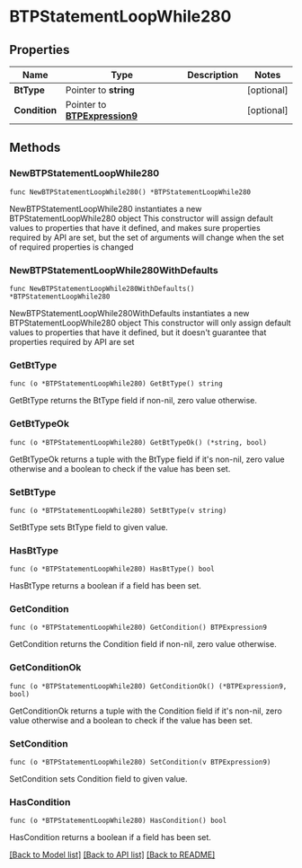 # BTPStatementLoopWhile280

## Properties

Name | Type | Description | Notes
------------ | ------------- | ------------- | -------------
**BtType** | Pointer to **string** |  | [optional] 
**Condition** | Pointer to [**BTPExpression9**](BTPExpression9.md) |  | [optional] 

## Methods

### NewBTPStatementLoopWhile280

`func NewBTPStatementLoopWhile280() *BTPStatementLoopWhile280`

NewBTPStatementLoopWhile280 instantiates a new BTPStatementLoopWhile280 object
This constructor will assign default values to properties that have it defined,
and makes sure properties required by API are set, but the set of arguments
will change when the set of required properties is changed

### NewBTPStatementLoopWhile280WithDefaults

`func NewBTPStatementLoopWhile280WithDefaults() *BTPStatementLoopWhile280`

NewBTPStatementLoopWhile280WithDefaults instantiates a new BTPStatementLoopWhile280 object
This constructor will only assign default values to properties that have it defined,
but it doesn't guarantee that properties required by API are set

### GetBtType

`func (o *BTPStatementLoopWhile280) GetBtType() string`

GetBtType returns the BtType field if non-nil, zero value otherwise.

### GetBtTypeOk

`func (o *BTPStatementLoopWhile280) GetBtTypeOk() (*string, bool)`

GetBtTypeOk returns a tuple with the BtType field if it's non-nil, zero value otherwise
and a boolean to check if the value has been set.

### SetBtType

`func (o *BTPStatementLoopWhile280) SetBtType(v string)`

SetBtType sets BtType field to given value.

### HasBtType

`func (o *BTPStatementLoopWhile280) HasBtType() bool`

HasBtType returns a boolean if a field has been set.

### GetCondition

`func (o *BTPStatementLoopWhile280) GetCondition() BTPExpression9`

GetCondition returns the Condition field if non-nil, zero value otherwise.

### GetConditionOk

`func (o *BTPStatementLoopWhile280) GetConditionOk() (*BTPExpression9, bool)`

GetConditionOk returns a tuple with the Condition field if it's non-nil, zero value otherwise
and a boolean to check if the value has been set.

### SetCondition

`func (o *BTPStatementLoopWhile280) SetCondition(v BTPExpression9)`

SetCondition sets Condition field to given value.

### HasCondition

`func (o *BTPStatementLoopWhile280) HasCondition() bool`

HasCondition returns a boolean if a field has been set.


[[Back to Model list]](../README.md#documentation-for-models) [[Back to API list]](../README.md#documentation-for-api-endpoints) [[Back to README]](../README.md)


